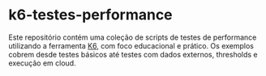 # k6-testes-performance
Este repositório contém uma coleção de scripts de testes de performance utilizando a ferramenta [K6](https://k6.io/), com foco educacional e prático. Os exemplos cobrem desde testes básicos até testes com dados externos, thresholds e execução em cloud.

